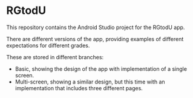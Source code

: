 # RGtodU #
This repository contains the Android Studio project for the RGtodU app.

There are different versions of the app, providing examples of different expectations for different grades.

These are stored in different branches:
- Basic, showing the design of the app with implementation of a single screen.
- Multi-screen, showing a similar design, but this time with an implementation that includes three different pages.
